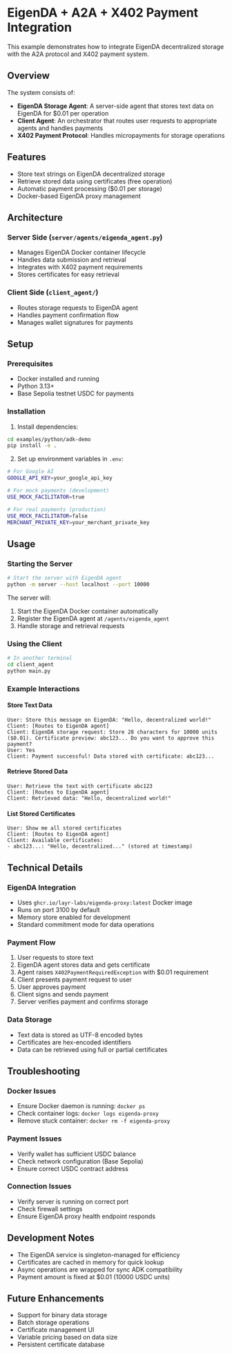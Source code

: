 # EigenDA + A2A + X402 Payment Integration

This example demonstrates how to integrate EigenDA decentralized storage with the A2A protocol and X402 payment system.

## Overview

The system consists of:
- **EigenDA Storage Agent**: A server-side agent that stores text data on EigenDA for $0.01 per operation
- **Client Agent**: An orchestrator that routes user requests to appropriate agents and handles payments
- **X402 Payment Protocol**: Handles micropayments for storage operations

## Features

- Store text strings on EigenDA decentralized storage
- Retrieve stored data using certificates (free operation)
- Automatic payment processing ($0.01 per storage)
- Docker-based EigenDA proxy management

## Architecture

### Server Side (`server/agents/eigenda_agent.py`)
- Manages EigenDA Docker container lifecycle
- Handles data submission and retrieval
- Integrates with X402 payment requirements
- Stores certificates for easy retrieval

### Client Side (`client_agent/`)
- Routes storage requests to EigenDA agent
- Handles payment confirmation flow
- Manages wallet signatures for payments

## Setup

### Prerequisites
- Docker installed and running
- Python 3.13+
- Base Sepolia testnet USDC for payments

### Installation

1. Install dependencies:
```bash
cd examples/python/adk-demo
pip install -e .
```

2. Set up environment variables in `.env`:
```bash
# For Google AI
GOOGLE_API_KEY=your_google_api_key

# For mock payments (development)
USE_MOCK_FACILITATOR=true

# For real payments (production)
USE_MOCK_FACILITATOR=false
MERCHANT_PRIVATE_KEY=your_merchant_private_key
```

## Usage

### Starting the Server

```bash
# Start the server with EigenDA agent
python -m server --host localhost --port 10000
```

The server will:
1. Start the EigenDA Docker container automatically
2. Register the EigenDA agent at `/agents/eigenda_agent`
3. Handle storage and retrieval requests

### Using the Client

```bash
# In another terminal
cd client_agent
python main.py
```

### Example Interactions

#### Store Text Data
```
User: Store this message on EigenDA: "Hello, decentralized world!"
Client: [Routes to EigenDA agent]
Client: EigenDA storage request: Store 28 characters for 10000 units ($0.01). Certificate preview: abc123... Do you want to approve this payment?
User: Yes
Client: Payment successful! Data stored with certificate: abc123...
```

#### Retrieve Stored Data
```
User: Retrieve the text with certificate abc123
Client: [Routes to EigenDA agent]
Client: Retrieved data: "Hello, decentralized world!"
```

#### List Stored Certificates
```
User: Show me all stored certificates
Client: [Routes to EigenDA agent]
Client: Available certificates:
- abc123...: "Hello, decentralized..." (stored at timestamp)
```

## Technical Details

### EigenDA Integration
- Uses `ghcr.io/layr-labs/eigenda-proxy:latest` Docker image
- Runs on port 3100 by default
- Memory store enabled for development
- Standard commitment mode for data operations

### Payment Flow
1. User requests to store text
2. EigenDA agent stores data and gets certificate
3. Agent raises `X402PaymentRequiredException` with $0.01 requirement
4. Client presents payment request to user
5. User approves payment
6. Client signs and sends payment
7. Server verifies payment and confirms storage

### Data Storage
- Text data is stored as UTF-8 encoded bytes
- Certificates are hex-encoded identifiers
- Data can be retrieved using full or partial certificates

## Troubleshooting

### Docker Issues
- Ensure Docker daemon is running: `docker ps`
- Check container logs: `docker logs eigenda-proxy`
- Remove stuck container: `docker rm -f eigenda-proxy`

### Payment Issues
- Verify wallet has sufficient USDC balance
- Check network configuration (Base Sepolia)
- Ensure correct USDC contract address

### Connection Issues
- Verify server is running on correct port
- Check firewall settings
- Ensure EigenDA proxy health endpoint responds

## Development Notes

- The EigenDA service is singleton-managed for efficiency
- Certificates are cached in memory for quick lookup
- Async operations are wrapped for sync ADK compatibility
- Payment amount is fixed at $0.01 (10000 USDC units)

## Future Enhancements

- Support for binary data storage
- Batch storage operations
- Certificate management UI
- Variable pricing based on data size
- Persistent certificate database